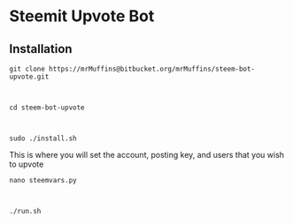 # Steemit Upvote Bot


## Installation

    git clone https://mrMuffins@bitbucket.org/mrMuffins/steem-bot-upvote.git


    
    cd steem-bot-upvote



    sudo ./install.sh

    
This is where you will set the account, posting key, and users that you wish to upvote
    
    nano steemvars.py


    
    ./run.sh
